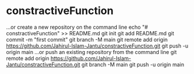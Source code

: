 # constractiveFunction
…or create a new repository on the command line
    echo "# constractiveFunction" >> README.md
    git init
    git add README.md
    git commit -m "first commit"
    git branch -M main
    git remote add origin https://github.com/Jahirul-Islam-Jantu/constractiveFunction.git
    git push -u origin main
  …or push an existing repository from the command line
    git remote add origin https://github.com/Jahirul-Islam-Jantu/constractiveFunction.git
    git branch -M main
    git push -u origin main
